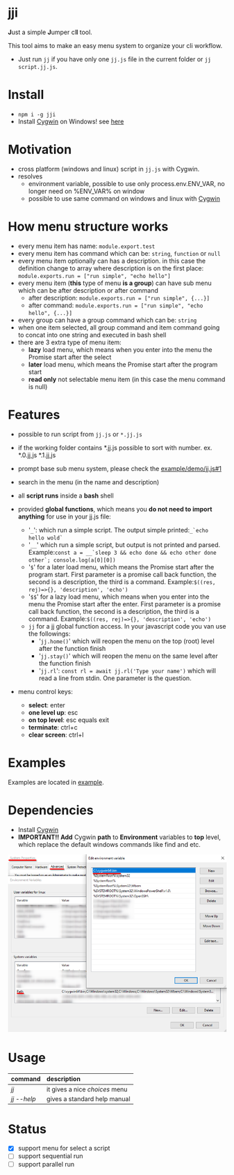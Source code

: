# jji

**J**ust a simple **J**umper cl**I** tool.

This tool aims to make an easy menu system to organize your cli workflow.
* Just run `jj` if you have only one `jj.js` file in the current folder or `jj script.jj.js`.

# Install 
* ```npm i -g jji```
* Install [Cygwin](https://www.cygwin.com/) on Windows! see [here](#Dependencies)

# Motivation
* cross platform (windows and linux) script in `jj.js` with Cygwin.
* resolves
    * environment variable, possible to use only process.env.ENV_VAR, no longer need on %ENV_VAR% on window
    * possible to use same command on windows and linux with [Cygwin](https://www.cygwin.com/)

# How menu structure works
* every menu item has name: `module.export.test`
* every menu item has command which can be: `string`, `function` or `null`
* every menu item optionally can has a description. in this case the definition change to array where description is on the first place: `module.exports.run = ["run simple", "echo hello"]`
* every menu item (**this** type of menu **is a group**) can have sub menu which can be after description or after command
  * after description: `module.exports.run = ["run simple", {...}]`
  * after command: `module.exports.run = ["run simple", "echo hello", {...}]`
* every group can have a group command which can be: `string`
* when one item selected, all group command and item command going to concat into one string and executed in bash shell
* there are 3 extra type of menu item:
  * **lazy** load menu, which means when you enter into the menu the Promise start after the select
  * **later** load menu, which means the Promise start after the program start
  * **read only** not selectable menu item (in this case the menu command is null)

# Features
* possible to run script from `jj.js` or `*.jj.js`
* if the working folder contains *.jj.js possible to sort with number. ex. *.0.jj,js *.1.jj,js
* prompt base sub menu system, please check the [example/demo/jj.js#1](example/demo/jj.js#1)
* search in the menu (in the name and description)
* all **script runs** inside a **bash** shell
* provided **global functions**, which means you **do not need to import anything** for use in your jj.js file:
  * '`_`': which run a simple script. The output simple printed:``_`echo hello wold` ``
  * '`__`' which run a simple script, but output is not printed and parsed. Example:`` const a = __`sleep 3 && echo done && echo other done other`; console.log(a[0][0]) ``
  * '`$`' for a later load menu, which means the Promise start after the program start. First parameter is a promise call back function, the second is  a description, the third is a command. Example:`$((res, rej)=>{}, 'description', 'echo')`
  * '`$$`' for a lazy load menu, which means when you enter into the menu the Promise start after the enter. First parameter is a promise call back function, the second is  a description, the third is a command. Example:`$((res, rej)=>{}, 'description', 'echo')`
  * `jj` for a jj global function access. In your javascript code you van use the followings:
    * '`jj.home()`' which will reopen the menu on the top (root) level after the function finish
    * '`jj.stay()`' which will reopen the menu on the same level after the function finish
    * '`jj.rl`': `const rl = await jj.rl('Type your name')` which will read a line from stdin. One parameter is the question.

* menu control keys:
  * **select**: enter
  * **one level up**: esc
  * **on top level**: esc equals exit
  * **terminate**: ctrl+c
  * **clear screen**: ctrl+l

# Examples

Examples are located in [example](example/demo/jj.js).

# Dependencies

* Install [Cygwin](https://www.cygwin.com/)
* **IMPORTANT!! Add** Cygwin **path** to **Environment** variables to **top** level, which replace the default windows commands like find and etc.

![Alt text](/docs/windows_settings.png?raw=true)

# Usage

| command        | description|
| ------------- |:-------------|
| *jj* | it gives a nice *choices* menu |
| *jj --help* | gives a standard help manual|


# Status

* [x] support menu for select a script
* [ ] support sequential run
* [ ] support parallel run
